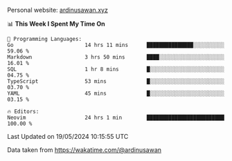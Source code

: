 Personal website: [ardinusawan.xyz](https://ardinusawan.xyz)

<!--START_SECTION:waka-->
📊 **This Week I Spent My Time On** 

```text
💬 Programming Languages: 
Go                       14 hrs 11 mins      ███████████████░░░░░░░░░░   59.06 % 
Markdown                 3 hrs 50 mins       ████░░░░░░░░░░░░░░░░░░░░░   16.01 % 
SQL                      1 hr 8 mins         █░░░░░░░░░░░░░░░░░░░░░░░░   04.75 % 
TypeScript               53 mins             █░░░░░░░░░░░░░░░░░░░░░░░░   03.70 % 
YAML                     45 mins             █░░░░░░░░░░░░░░░░░░░░░░░░   03.15 % 

🔥 Editors: 
Neovim                   24 hrs 1 min        █████████████████████████   100.00 % 
```


 Last Updated on 19/05/2024 10:15:55 UTC
<!--END_SECTION:waka-->
Data taken from https://wakatime.com/@ardinusawan
